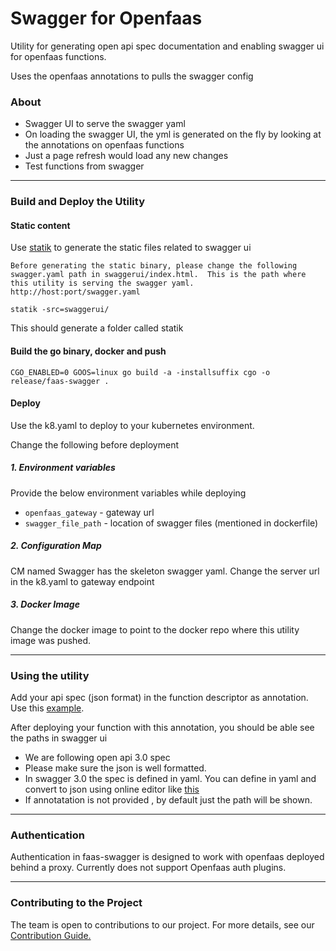 # Swagger for Openfaas

Utility for generating open api spec documentation and enabling swagger ui for openfaas functions.

Uses the openfaas annotations to pulls the swagger config

### About

* Swagger UI to serve the swagger yaml
* On loading the swagger UI, the yml is generated on the fly by looking at the annotations on openfaas functions
* Just a page refresh would load any new changes
* Test functions from swagger

----------------

### Build and Deploy the Utility

#### Static content

Use [statik](https://github.com/rakyll/statik) to generate the static files related to swagger ui

`Before generating the static binary, please change the following swagger.yaml path in swaggerui/index.html. 
This is the path where this utility is serving the swagger yaml. http://host:port/swagger.yaml`

```
statik -src=swaggerui/
```
This should generate a folder called statik

#### Build the go binary, docker and push
```
CGO_ENABLED=0 GOOS=linux go build -a -installsuffix cgo -o release/faas-swagger .
```

#### Deploy

Use the k8.yaml to deploy to your kubernetes environment.

Change the following before deployment

##### 1. Environment variables

Provide the below environment variables while deploying

* `openfaas_gateway` - gateway url
* `swagger_file_path` - location of swagger files (mentioned in dockerfile)

##### 2. Configuration Map

CM named Swagger has the skeleton swagger yaml.
Change the server url in the k8.yaml to gateway endpoint

##### 3. Docker Image

Change the docker image to point to the docker repo where this utility image was pushed.

-------------

### Using the utility

Add your api spec (json format) in the function descriptor as annotation. Use this [example](./example.yaml).

After deploying your function with this annotation, you should be able see the paths in swagger ui

* We are following open api 3.0 spec
* Please make sure the json is well formatted.
* In swagger 3.0 the spec is defined in yaml. You can define in yaml and convert to json using online editor like [this](https://codebeautify.org/yaml-to-json-xml-csv)
* If annotatation is not provided , by default just the path will be shown.

---------

### Authentication

Authentication in faas-swagger is designed to work with openfaas deployed behind a proxy. 
Currently does not support Openfaas auth plugins.

----------
### Contributing to the Project
The team is open to contributions to our project. For more details, see our [Contribution Guide.](./docs/CONTRIBUTING.md)